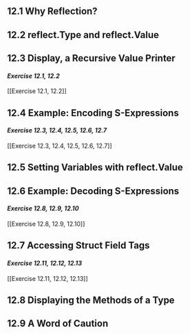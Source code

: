 ## 12.1 Why Reflection?
## 12.2 reflect.Type and reflect.Value
## 12.3 Display, a Recursive Value Printer
#### *Exercise 12.1, 12.2*
[[Exercise 12.1, 12.2]]   
## 12.4 Example: Encoding S-Expressions
#### *Exercise 12.3, 12.4, 12.5, 12.6, 12.7*
[[Exercise 12.3, 12.4, 12.5, 12.6, 12.7]]    
## 12.5 Setting Variables with reflect.Value
## 12.6 Example: Decoding S-Expressions
#### *Exercise 12.8, 12.9, 12.10*
[[Exercise 12.8, 12.9, 12.10]]     
## 12.7 Accessing Struct Field Tags
#### *Exercise 12.11, 12.12, 12.13*
[[Exercise 12.11, 12.12, 12.13]]      
## 12.8 Displaying the Methods of a Type
## 12.9 A Word of Caution
